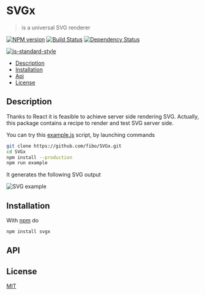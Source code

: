 # SVGx

> is a universal SVG renderer

[![NPM version](https://badge.fury.io/js/svgx.svg)](http://badge.fury.io/js/svgx) [![Build Status](https://travis-ci.org/fibo/SVGx.svg?branch=master)](https://travis-ci.org/fibo/SVGx?branch=master) [![Dependency Status](https://david-dm.org/fibo/svgx.svg)](https://david-dm.org/fibo/svgx)

[![js-standard-style](https://cdn.rawgit.com/feross/standard/master/badge.svg)](https://github.com/feross/standard)

* [Description](#description)
* [Installation](#installation)
* [Api](#api)
* [License](#license)

## Description

Thanks to React it is feasible to achieve server side rendering SVG.
Actually, this package contains a recipe to render and test SVG server side.

You can try this [example.js][example_js] script, by launching commands

```bash
git clone https://github.com/fibo/SVGx.git
cd SVGx
npm install --production
npm run example
```

It generates the following SVG output

![SVG example][example_svg]

## Installation

With [npm](https://npmjs.org/) do

```bash
npm install svgx
```

## API

## License

[MIT](http://g14n.info/mit-license/)

[example_js]: https://github.com/fibo/SVGx/blob/master/example.js
[example_svg]: https://cdn.rawgit.com/fibo/SVGx/master/example.svg
